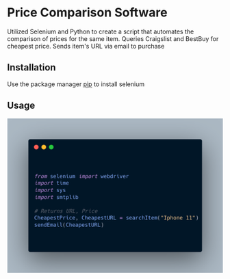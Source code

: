 # Price Comparison Software

Utilized Selenium and Python to create a script that automates the comparison of prices for the same item. Queries Craigslist and BestBuy for cheapest price. Sends item's URL via email to purchase

## Installation

Use the package manager [pip](https://pip.pypa.io/en/stable/) to install selenium


## Usage

![CODE!](/carbon.png)
